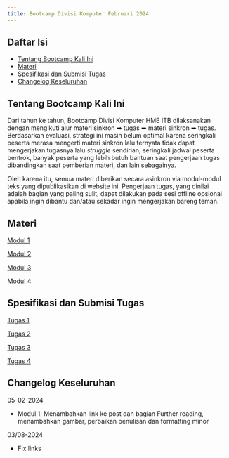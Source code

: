 ```yaml
---
title: Bootcamp Divisi Komputer Februari 2024
---
```


## Daftar Isi
* [Tentang Bootcamp Kali Ini](#tentang-bootcamp-kali-ini)
* [Materi](#materi)
* [Spesifikasi dan Submisi Tugas](#spesifikasi-dan-submisi-tugas)
* [Changelog Keseluruhan](#changelog-keseluruhan)

## Tentang Bootcamp Kali Ini
Dari tahun ke tahun, Bootcamp Divisi Komputer HME ITB dilaksanakan dengan mengikuti alur materi sinkron ➡ tugas ➡ materi sinkron ➡ tugas. Berdasarkan evaluasi, strategi ini masih belum optimal karena seringkali peserta merasa mengerti materi sinkron lalu ternyata tidak dapat mengerjakan tugasnya lalu *struggle* sendirian, seringkali jadwal peserta bentrok, banyak peserta yang lebih butuh bantuan saat pengerjaan tugas dibandingkan saat pemberian materi, dan lain sebagainya.

Oleh karena itu, semua materi diberikan secara asinkron via modul-modul teks yang dipublikasikan di website ini. Pengerjaan tugas, yang dinilai adalah bagian yang paling sulit, dapat dilakukan pada sesi offline opsional apabila ingin dibantu dan/atau sekadar ingin mengerjakan bareng teman. 

## Materi 
[Modul 1](https://divkomitb.github.io/bootcamp022024/modul_1)

[Modul 2](https://divkomitb.github.io/bootcamp022024/modul_2)

[Modul 3](https://divkomitb.github.io/bootcamp022024/modul_3)

[Modul 4](https://divkomitb.github.io/bootcamp022024/modul_4)

## Spesifikasi dan Submisi Tugas
[Tugas 1](https://divkomitb.github.io/bootcamp022024/tugas_1)

[Tugas 2](https://divkomitb.github.io/bootcamp022024/tugas_2)

[Tugas 3](https://divkomitb.github.io/bootcamp022024/tugas_3)

[Tugas 4](https://divkomitb.github.io/bootcamp022024/tugas_4)

## Changelog Keseluruhan
05-02-2024
* Modul 1: Menambahkan link ke post dan bagian Further reading, menambahkan gambar, perbaikan penulisan dan formatting minor

03/08-2024
* Fix links

